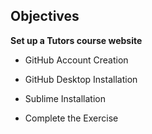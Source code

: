 ## Objectives

**Set up a Tutors course website**
<br />

- GitHub Account Creation


- GitHub Desktop Installation


- Sublime Installation


- Complete the Exercise